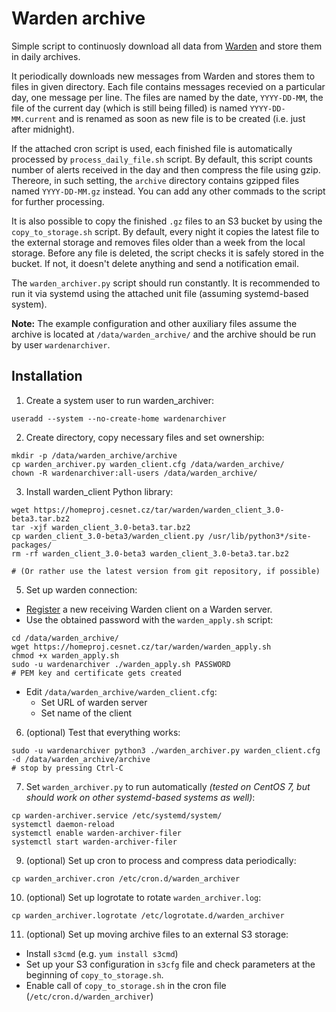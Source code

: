 # Warden archive

Simple script to continuosly download all data from [Warden](https://warden.cesnet.cz/) and store them in daily archives.

It periodically downloads new messages from Warden and stores them to files
in given directory. Each file contains messages recevied on a particular day,
one message per line. The files are named by the date, `YYYY-DD-MM`, the file
of the current day (which is still being filled) is named `YYYY-DD-MM.current`
and is renamed as soon as new file is to be created (i.e. just after midnight).

If the attached cron script is used, each finished file is automatically
processed by `process_daily_file.sh` script. By default, this script counts
number of alerts received in the day and then compress the file using gzip.
Thereore, in such setting, the `archive` directory contains gzipped files named
`YYYY-DD-MM.gz` instead. You can add any other commads to the script for
further processing.

It is also possible to copy the finished `.gz` files to an S3 bucket by using 
the `copy_to_storage.sh` script. By default, every night it copies the latest
file to the external storage and removes files older than a week from the local
storage. Before any file is deleted, the script checks it is safely stored in
the bucket. If not, it doesn't delete anything and send a notification email.

The `warden_archiver.py` script should run constantly. It is recommended to run
it via systemd using the attached unit file (assuming systemd-based system). 

**Note:** The example configuration and other auxiliary files assume the
archive is located at `/data/warden_archive/` and the archive should be run by
user `wardenarchiver`.

## Installation

1. Create a system user to run warden_archiver:
```
useradd --system --no-create-home wardenarchiver
```

2. Create directory, copy necessary files and set ownership:
```
mkdir -p /data/warden_archive/archive
cp warden_archiver.py warden_client.cfg /data/warden_archive/
chown -R wardenarchiver:all-users /data/warden_archive/
```

3. Install warden_client Python library:
```
wget https://homeproj.cesnet.cz/tar/warden/warden_client_3.0-beta3.tar.bz2
tar -xjf warden_client_3.0-beta3.tar.bz2
cp warden_client_3.0-beta3/warden_client.py /usr/lib/python3*/site-packages/
rm -rf warden_client_3.0-beta3 warden_client_3.0-beta3.tar.bz2

# (Or rather use the latest version from git repository, if possible)
```

5. Set up warden connection:
  - [Register](https://warden.cesnet.cz/en/participation) a new receiving Warden client on a Warden server.
  - Use the obtained password with the `warden_apply.sh` script:
```
cd /data/warden_archive/
wget https://homeproj.cesnet.cz/tar/warden/warden_apply.sh
chmod +x warden_apply.sh
sudo -u wardenarchiver ./warden_apply.sh PASSWORD
# PEM key and certificate gets created
```
  - Edit `/data/warden_archive/warden_client.cfg`:
    - Set URL of warden server
    - Set name of the client

6. (optional) Test that everything works:
```
sudo -u wardenarchiver python3 ./warden_archiver.py warden_client.cfg -d /data/warden_archive/archive
# stop by pressing Ctrl-C
```

7. Set `warden_archiver.py` to run automatically *(tested on CentOS 7, but should work on other systemd-based systems as well)*:
```
cp warden-archiver.service /etc/systemd/system/
systemctl daemon-reload
systemctl enable warden-archiver-filer
systemctl start warden-archiver-filer
```
9. (optional) Set up cron to process and compress data periodically:
```
cp warden_archiver.cron /etc/cron.d/warden_archiver
```

10. (optional) Set up logrotate to rotate `warden_archiver.log`:
```
cp warden_archiver.logrotate /etc/logrotate.d/warden_archiver
```

11. (optional) Set up moving archive files to an external S3 storage:
  - Install `s3cmd` (e.g. `yum install s3cmd`)
  - Set up your S3 configuration in `s3cfg` file and check parameters at the beginning of `copy_to_storage.sh`.
  - Enable call of `copy_to_storage.sh` in the cron file (`/etc/cron.d/warden_archiver`)
